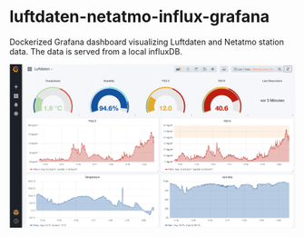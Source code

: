 # luftdaten-netatmo-influx-grafana

Dockerized Grafana dashboard visualizing Luftdaten and Netatmo station data.
The data is served from a local influxDB.

![screenshot](https://github.com/JonathanSchubert/luftdaten-netatmo-influx-grafana/blob/master/screenshot.png)
